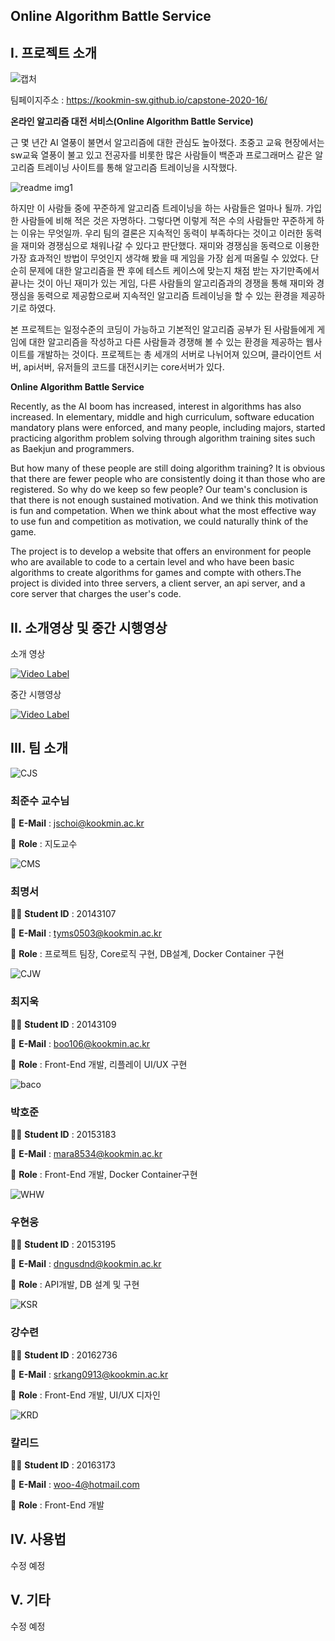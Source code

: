## Online Algorithm Battle Service


## I. 프로젝트 소개



![캡처](https://user-images.githubusercontent.com/17774917/83146930-ed9a4000-a131-11ea-9035-8ee1bd74d214.JPG)


팀페이지주소 : https://kookmin-sw.github.io/capstone-2020-16/


**온라인 알고리즘 대전 서비스(Online Algorithm Battle Service)**


  근 몇 년간 AI 열풍이 불면서 알고리즘에 대한 관심도 높아졌다. 초중고 교육 현장에서는 sw교육 열풍이 불고 있고 전공자를 비롯한 많은 사람들이 백준과 프로그래머스 같은 알고리즘 트레이닝 사이트를 통해 알고리즘 트레이닝을 시작했다. 


![readme img1](https://user-images.githubusercontent.com/17774917/77534955-07729900-6edd-11ea-8764-affc5b9d1807.JPG)

  하지만 이 사람들 중에 꾸준하게 알고리즘 트레이닝을 하는 사람들은 얼마나 될까. 가입한 사람들에 비해 적은 것은 자명하다. 그렇다면 이렇게 적은 수의 사람들만 꾸준하게 하는 이유는 무엇일까. 우리 팀의 결론은 지속적인 동력이 부족하다는 것이고 이러한 동력을 재미와 경쟁심으로 채워나갈 수 있다고 판단했다.
재미와 경쟁심을 동력으로 이용한 가장 효과적인 방법이 무엇인지 생각해 봤을 때 게임을 가장 쉽게 떠올릴 수 있었다. 단순히 문제에 대한 알고리즘을 짠 후에 테스트 케이스에 맞는지 채점 받는 자기만족에서 끝나는 것이 아닌 재미가 있는 게임, 다른 사람들의 알고리즘과의 경쟁을 통해 재미와 경쟁심을 동력으로 제공함으로써 지속적인 알고리즘 트레이닝을 할 수 있는 환경을 제공하기로 하였다. 

  본 프로젝트는 일정수준의 코딩이 가능하고 기본적인 알고리즘 공부가 된 사람들에게 게임에 대한 알고리즘을 작성하고 다른 사람들과 경쟁해 볼 수 있는 환경을 제공하는 웹사이트를 개발하는 것이다. 프로젝트는 총 세개의 서버로 나뉘어져 있으며, 클라이언트 서버, api서버, 유저들의 코드를 대전시키는 core서버가 있다.
  
  
  
**Online Algorithm Battle Service**

 Recently, as the AI boom has increased, interest in algorithms has also increased. In elementary, middle and high curriculum, software education mandatory plans were enforced, and many people, including majors, started practicing algorithm problem solving through algorithm training sites such as Baekjun and programmers.

 But how many of these people are still doing algorithm training? It is obvious that there are fewer people who are consistently doing it than those who are registered. So why do we keep so few people? Our team's conclusion is that there is not enough sustained motivation. And we think this motivation is fun and competation. When we think about what the most effective way to use fun and competition as motivation, we could naturally think of the game.
 
 The project is to develop a website that offers an environment for people who are available to code to a certain level and who have been basic algorithms to create algorithms for games and compte with others.The project is divided into three servers, a client server, an api server, and a core server that charges the user's code.




## II. 소개영상 및 중간 시행영상

소개 영상

[![Video Label](http://img.youtube.com/vi/onwGQSGU9kc/0.jpg)](https://www.youtube.com/watch?v=onwGQSGU9kc&feature=youtu.be)


중간 시행영상

[![Video Label](http://img.youtube.com/vi/0Gv2LHSX710/0.jpg)](https://www.youtube.com/watch?v=0Gv2LHSX710&feature=youtu.be)

## III. 팀 소개

![CJS](https://user-images.githubusercontent.com/17774917/77532770-ea3bcb80-6ed8-11ea-84f3-f43deccd5432.JPG)

### 최준수 교수님

📧 **E-Mail** : jschoi@kookmin.ac.kr

📌 **Role**   : 지도교수


![CMS](https://user-images.githubusercontent.com/17774917/77533673-a8ac2000-6eda-11ea-8002-33fac8a50e5a.JPG)



### 최명서

👨‍💻 **Student ID**    : 20143107

📧 **E-Mail** : tyms0503@kookmin.ac.kr

📌 **Role**   : 프로젝트 팀장, Core로직 구현, DB설계, Docker Container 구현




![CJW](https://user-images.githubusercontent.com/17774917/77534006-44d62700-6edb-11ea-8e9b-9e3a26521161.png)

### 최지욱

👨‍💻 **Student ID**    : 20143109

📧 **E-Mail** : boo106@kookmin.ac.kr

📌 **Role**   : Front-End 개발, 리플레이 UI/UX 구현




![baco](https://user-images.githubusercontent.com/17774917/77658505-2430ce80-6fba-11ea-9edd-5469ba88a299.jpg)


### 박호준

👨‍💻 **Student ID**    : 20153183

📧 **E-Mail** : mara8534@kookmin.ac.kr

📌 **Role**   : Front-End 개발, Docker Container구현




![WHW](https://user-images.githubusercontent.com/17774917/77534210-95e61b00-6edb-11ea-9cbc-736274139e3a.jpg)

### 우현웅

👨‍💻 **Student ID**    : 20153195

📧 **E-Mail** : dngusdnd@kookmin.ac.kr

📌 **Role**   : API개발, DB 설계 및 구현




![KSR](https://user-images.githubusercontent.com/17774917/77534252-a4cccd80-6edb-11ea-8460-0364b64a4a94.png)


### 강수련

👩‍💻 **Student ID**    : 20162736

📧 **E-Mail** : srkang0913@kookmin.ac.kr

📌 **Role**   : Front-End 개발, UI/UX 디자인




![KRD](https://user-images.githubusercontent.com/17774917/77534337-ce85f480-6edb-11ea-9ce9-bfeb89ccbad5.jpg)

### 칼리드

👨‍💻 **Student ID**    : 20163173

📧 **E-Mail** : woo-4@hotmail.com

📌 **Role**   : Front-End 개발



## IV. 사용법

수정 예정


## V. 기타


수정 예정
